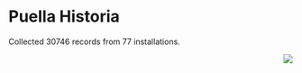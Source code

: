 # Puella Historia

Collected 30746 records from 77 installations.

<p align="right"><img src="https://xn--80aalyho.xn--p1ai/magireco/NAgitan/img/kagome.png" /></p>
